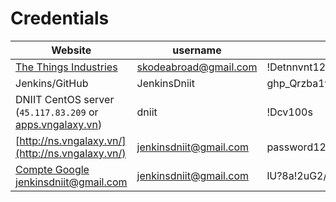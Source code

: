# Credentials

| Website                                                                              | username               | password                                 |
|--------------------------------------------------------------------------------------|------------------------|------------------------------------------|
| [The Things Industries](https://www.thethingsindustries.com/)                        | skodeabroad@gmail.com  | !Detnnvnt12                              |
| Jenkins/GitHub                                                                       | JenkinsDniit           | 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 |
| DNIIT CentOS server (`45.117.83.209` or [apps.vngalaxy.vn](http://apps.vngalaxy.vn)) | dniit                  | !Dcv100s                                 |
| [http://ns.vngalaxy.vn/](http://ns.vngalaxy.vn/)                                     | jenkinsdniit@gmail.com | password123                              |
| [Compte Google](https://www.google.com/) jenkinsdniit@gmail.com                      | jenkinsdniit@gmail.com | lU?8a!2uG2/j$rGk                         |
